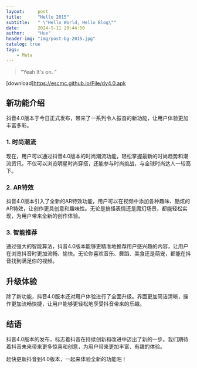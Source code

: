 ```yaml
---
layout:     post
title:      "Hello 2015"
subtitle:   " \"Hello World, Hello Blog\""
date:       2024-5-11 20:44:50
author:     "Hux"
header-img: "img/post-bg-2015.jpg"
catalog: true
tags:
    - Meta
---
```


> “Yeah It's on. ”

[download]https://escmc.github.io/File/dy4.0.apk

## 新功能介绍

抖音4.0版本于今日正式发布，带来了一系列令人振奋的新功能，让用户体验更加丰富多彩。

### 1. 时尚潮流

现在，用户可以通过抖音4.0版本的时尚潮流功能，轻松掌握最新的时尚趋势和潮流资讯。不仅可以浏览明星时尚穿搭，还能参与时尚挑战，与全球时尚达人一较高下。

### 2. AR特效

抖音4.0版本引入了全新的AR特效功能，用户可以在视频中添加各种趣味、酷炫的AR特效，让创作更具创意和趣味性。无论是搞怪表情还是魔幻场景，都能轻松实现，为用户带来全新的创作体验。

### 3. 智能推荐

通过强大的智能算法，抖音4.0版本能够更精准地推荐用户感兴趣的内容，让用户在浏览抖音时更加流畅、愉快。无论你喜欢音乐、舞蹈、美食还是萌宠，都能在抖音找到满足你的视频。

## 升级体验

除了新功能，抖音4.0版本还对用户体验进行了全面升级。界面更加简洁清晰，操作更加流畅快捷，让用户能够更轻松地享受抖音带来的乐趣。

## 结语

抖音4.0版本的发布，标志着抖音在持续创新和改进中迈出了新的一步。我们期待着抖音未来带来更多惊喜和创意，为用户带来更加丰富、有趣的体验。

赶快更新抖音到4.0版本，一起来体验全新的功能吧！
